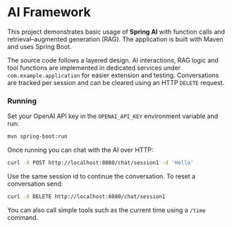 # AI Framework
This project demonstrates basic usage of **Spring AI** with function calls and
retrieval–augmented generation (RAG). The application is built with Maven and
uses Spring Boot.

The source code follows a layered design. AI interactions, RAG logic and tool
functions are implemented in dedicated services under `com.example.application`
for easier extension and testing. Conversations are tracked per session and can
be cleared using an HTTP `DELETE` request.

### Running

Set your OpenAI API key in the `OPENAI_API_KEY` environment variable and run:

```bash
mvn spring-boot:run
```

Once running you can chat with the AI over HTTP:

```bash
curl -X POST http://localhost:8080/chat/session1 -d 'Hello'
```

Use the same session id to continue the conversation. To reset a conversation
send:

```bash
curl -X DELETE http://localhost:8080/chat/session1
```

You can also call simple tools such as the current time using a `/time` command.
